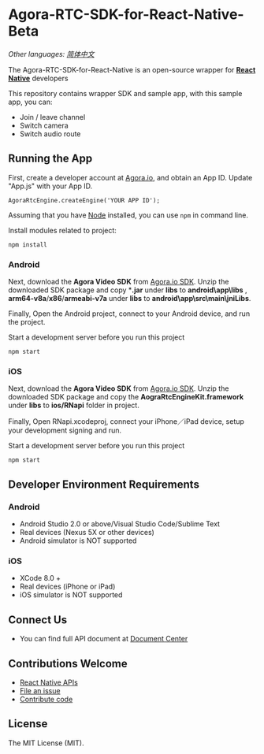 # Agora-RTC-SDK-for-React-Native-Beta

*Other languages: [简体中文](README.cn.md)*

The Agora-RTC-SDK-for-React-Native is an open-source wrapper for **[React Native](https://facebook.github.io/react-native/)** developers

This repository contains wrapper SDK and sample app, with this sample app, you can:

- Join / leave channel
- Switch camera
- Switch audio route

## Running the App
First, create a developer account at [Agora.io](https://dashboard.agora.io/signin/), and obtain an App ID. Update "App.js" with your App ID.

```
AgoraRtcEngine.createEngine('YOUR APP ID');
```

Assuming that you have [Node](https://nodejs.org/en/download/) installed, you can use `npm` in command line.

Install modules related to project:
```
npm install
```

### Android

Next, download the **Agora Video SDK** from [Agora.io SDK](https://www.agora.io/en/download/). Unzip the downloaded SDK package and copy ***.jar** under **libs** to **android\app\libs** , **arm64-v8a**/**x86**/**armeabi-v7a** under **libs** to **android\app\src\main\jniLibs**.

Finally, Open the Android project, connect to your Android device, and run the project.

Start a development server before you run this project

```
npm start
```

### iOS

Next, download the **Agora Video SDK** from [Agora.io SDK](https://www.agora.io/en/download/). Unzip the downloaded SDK package and copy the **AograRtcEngineKit.framework** under **libs** to **ios/RNapi** folder in project.

Finally, Open RNapi.xcodeproj, connect your iPhone／iPad device, setup your development signing and run.

Start a development server before you run this project

```
npm start
```

## Developer Environment Requirements

### Android
* Android Studio 2.0 or above/Visual Studio Code/Sublime Text
* Real devices (Nexus 5X or other devices)
* Android simulator is NOT supported

### iOS
* XCode 8.0 +
* Real devices (iPhone or iPad)
* iOS simulator is NOT supported

## Connect Us

- You can find full API document at [Document Center](https://docs.agora.io/en/)

## Contributions Welcome
- [React Native APIs](apis.md)
- [File an issue](https://github.com/AgoraIO/Agora-RTC-SDK-for-React-Native/issues)
- [Contribute code](contribuitions.md)

## License

The MIT License (MIT).
